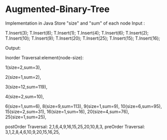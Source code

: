 # Augmented-Binary-Tree
Implementation in Java
Store "size" and "sum" of each node
Input :

T.Insert(3);
T.Insert(8);
T.Insert(1);
T.Insert(4);
T.Insert(6);
T.Insert(2);
T.Insert(10);
T.Insert(9);
T.Insert(20);
T.Insert(25);
T.Insert(15);
T.Insert(16);


Output:

Inorder Traversal:element(node-size):

1(size=2,sum=3),

2(size=1,sum=2),

3(size=12,sum=119),

4(size=2,sum=10),

6(size=1,sum=6),
8(size=9,sum=113),
9(size=1,sum=9),
10(size=6,sum=95),
15(size=2,sum=31),
16(size=1,sum=16),
20(size=4,sum=76),
25(size=1,sum=25),

postOrder Traversal: 2,1,6,4,9,16,15,25,20,10,8,3,
preOrder Traversal: 3,1,2,8,4,6,10,9,20,15,16,25,
